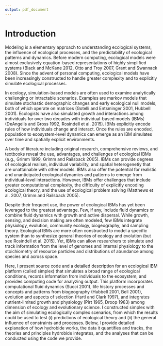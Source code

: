 ```yaml
---
output: pdf_document
---
```

# Introduction

Modeling is a elementary approach to understanding ecological systems, the influence of ecological processes, and the predictability of ecological patterns and dynamics. 
Before modern computing, ecological models were almost exclusively equation-based representations of highly simplified systems (Black and McKane 2012, Otto and Troy 2007, Grant and Swannack 2008). 
Since the advent of personal computing, ecological models have been increasingly constructed to handle greater complexity and to explicitly simulate ecological processes.

In ecology, simulation-based models are often used to examine analytically challenging or intractable scenarios. 
Examples are markov models that simulate stochastic demographic changes and early ecological null models, both of which operate on matrices (Gotelli and Entsminger 2001, Hubbell 2001). 
Ecologists have also simulated growth and interactions among individuals for over two decades with individual-based models (IBMs) (DeAngelis and Gross 1992, Rosindell et al. 2015). 
IBMs explicitly encode rules of how individuals change and interact. 
Once the rules are encoded, population to ecosystem-level dynamics can emerge as an IBM simulates over time and spatially explicit environments.

A body of literature including original research, comprehensive reviews, and textbooks reveal the use, advantages, and challenges of ecological IBMs (e.g., Grimm 1999, Grimm and Railsback 2005). 
IBMs can provide degrees of ecological realism, individual variability, and spatial heterogenetiy that are unattainable with other models. 
IBMs also offer the potential for realistic and unanticipated ecological dynamics and patterns to emerge from individual-level interactions. 
However, IBMs offer challenges that include greater computational complexity, the difficulty of explicitly encoding ecological theory, and the use of ecological problem solving (Matthews et al. 2007, Grimm and Railsback 2005).

Despite their frequent use, the power of ecological IBMs has yet been leveraged to the greatest advantage. 
Few, if any, include fluid dynamics or combine fluid dynamics with growth and active dispersal. 
While growth, sensing, and decision making are often modeled, few IBMs integrate physiology, evolution, community ecology, biogeography, and sampling theory. 
Ecological IBMs are more often constructed to model a specific system than to synthesize general theories of ecology and evolution (but see Rosindell et al. 2015). 
Yet, IBMs can allow researchers to simulate and track information from the level of genomes and internal physiology to the stoichiometry of resource particles and distributions of abundance among species and across space.

Here, I present source code and a detailed description for an ecological IBM platform (called simplex) that simulates a broad range of ecological conditions, records information from individuals to the ecosystem, and provides computing code for analyzing output. 
This platform incorporates computational fluid dynamics (Succi 2001), life history processes and concepts and patterns from biogeography (Hubbell 2001, Bell 2001), evolution and aspects of selection (Hartl and Clark 1997), and integrates nutrient-limited growth and physiology (Pirt 1965, Droop 1983) among dimension of ecology and evolutionary science. 
I constructed simplex with the aim of simulating ecologically complex scenarios, from which the results could be used to test (*i*) predictions of ecological theory and (*ii*) the general influence of constraints and processes. 
Below, I provide detailed explanation of how hydrobide works, the data it quantifies and tracks, the theories and principles hydrobide integrates, and the analyses that can be conducted using the code we provide.